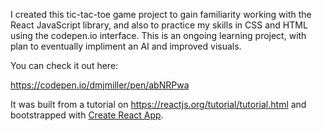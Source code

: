 I created this tic-tac-toe game project to gain familiarity working with the React JavaScript library, and also to practice my skills in CSS and HTML using the codepen.io interface. This is an ongoing learning project, with plan to eventually impliment an AI and improved visuals. 

You can check it out here:

https://codepen.io/dmjmiller/pen/abNRPwa


It was built from a tutorial on https://reactjs.org/tutorial/tutorial.html and bootstrapped with [Create React App](https://github.com/facebook/create-react-app).
